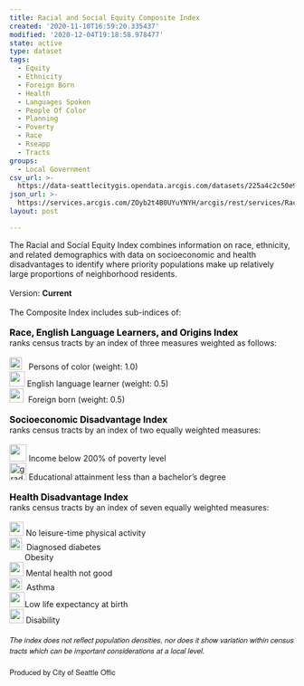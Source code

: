 ```yaml
---
title: Racial and Social Equity Composite Index
created: '2020-11-10T16:59:20.335437'
modified: '2020-12-04T19:18:58.978477'
state: active
type: dataset
tags:
  - Equity
  - Ethnicity
  - Foreign Born
  - Health
  - Languages Spoken
  - People Of Color
  - Planning
  - Poverty
  - Race
  - Rseapp
  - Tracts
groups:
  - Local Government
csv_url: >-
  https://data-seattlecitygis.opendata.arcgis.com/datasets/225a4c2c50e94f2cb548a046217f49f7_0.csv?outSR=%7B%22latestWkid%22%3A2926%2C%22wkid%22%3A2926%7D
json_url: >-
  https://services.arcgis.com/ZOyb2t4B0UYuYNYH/arcgis/rest/services/Racial_and_Social_Equity_Composite_Index/FeatureServer/0
layout: post

---
```

<div><div>The Racial and Social Equity Index combines information on race, ethnicity, and related demographics with data on socioeconomic and health disadvantages to identify where priority populations make up relatively large proportions of neighborhood residents. </div><div><br /></div><div>Version: <b>Current</b></div><div><br /></div><div>The Composite Index includes sub-indices of:   </div></div><div><font color='#8b008b'><br /></font></div><div><b><font size='3'><font color='#000000'>Race, English Language Learners, and Origins Index</font><font color='#32cd32'> </font></font></b><br /></div><div>ranks census tracts by an index of three measures weighted as follows:</div><div><br /></div><div><img alt='' src='https://seattlecitygis.maps.arcgis.com/sharing/rest/content/items/f07803899a174f21891c13cf6f73fc41/data' width='22' />   Persons of color (weight: 1.0)<br /><img alt='' src='https://seattlecitygis.maps.arcgis.com/sharing/rest/content/items/26cc814b461c4b8d93e590586a79fa4f/data' width='27' /> English language learner (weight: 0.5)<br /><img alt='' src='https://seattlecitygis.maps.arcgis.com/sharing/rest/content/items/5f17b32f2f504e1f96a26033459d9af7/data' width='25' />  Foreign born (weight: 0.5)<br /></div><div><br /></div><div><b><font color='#000000' size='3'>Socioeconomic Disadvantage Index </font></b></div><div>ranks census tracts by an index of two equally weighted measures:</div><div><br /></div><div><img src='http://seattlecitygis.maps.arcgis.com/sharing/rest/content/items/a3051da873684551be11afc77935e442/data' width='30' /> Income below 200% of poverty level </div><div><img alt='grad' src='https://seattlecitygis.maps.arcgis.com/sharing/rest/content/items/6ab4ccadbb0744b49b9234cfebf71956/data' width='30' /> Educational attainment less than a bachelor’s degree</div><div><br /></div><div><b><font color='#000000' size='3'>Health Disadvantage Index</font><font color='#ff4500'> </font></b></div><div>ranks census tracts by an index of seven equally weighted measures:</div><div><br /></div><div><img alt='' src='https://seattlecitygis.maps.arcgis.com/sharing/rest/content/items/b4712eae6780412592a79505f7927e4d/data' width='25' /> No leisure-time physical activity</div><div><img alt='' src='https://seattlecitygis.maps.arcgis.com/sharing/rest/content/items/f7415c7b4ba1463f8c88ecbd95093631/data' width='22' />  Diagnosed diabetes </div><div><img alt='' src='https://seattlecitygis.maps.arcgis.com/sharing/rest/content/items/b670392c274a4ea4a3ad73b0bcea77c2/data' width='15' />   Obesity</div><div><img alt='' src='#seattlecitygis.maps.arcgis.com/sharing/rest/content/items/3d60f105993148bc8c10080c7ddb0633/data' width='25' /> Mental health not good </div><div><img alt='' src='https://seattlecitygis.maps.arcgis.com/sharing/rest/content/items/85f2c5719b3744b99be9014bf9cc7b7b/data' width='22' />  Asthma</div><div><img alt='' src='https://seattlecitygis.maps.arcgis.com/sharing/rest/content/items/59551594ee2f4271afe19e818ab3c60f/data' width='27' />Low life expectancy at birth</div><div><img src='https://seattlecitygis.maps.arcgis.com/sharing/rest/content/items/81c8cbc1c2e143019c93680cec4dba28/data' width='25' /> Disability</div><div><br /></div><div><div style='font-family: &quot;Avenir Next W01&quot;, &quot;Avenir Next W00&quot;, &quot;Avenir Next&quot;, Avenir, &quot;Helvetica Neue&quot;, sans-serif; font-size: 14px;'><font size='2'><i>The index does not reflect population densities, nor does it show variation within census tracts which can be important considerations at a local level.</i></font></div><div style='font-family: &quot;Avenir Next W01&quot;, &quot;Avenir Next W00&quot;, &quot;Avenir Next&quot;, Avenir, &quot;Helvetica Neue&quot;, sans-serif; font-size: 14px;'><font size='2'><i><br /></i></font></div><div style='font-family: &quot;Avenir Next W01&quot;, &quot;Avenir Next W00&quot;, &quot;Avenir Next&quot;, Avenir, &quot;Helvetica Neue&quot;, sans-serif; font-size: 14px;'><font size='2'>Produced by City of Seattle Offic
